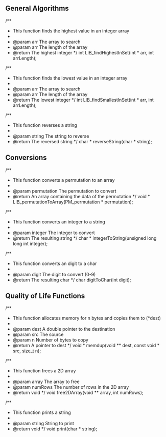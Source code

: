 ## General Algorithms

/**
 * This function finds the highest value in an integer array
 *
 * @param arr The array to search
 * @param arr The length of the array
 * @return The highest integer
 */
int LIB_findHighestInSet(int * arr, int arrLength);

/**
 * This function finds the lowest value in an integer array
 *
 * @param arr The array to search
 * @param arr The length of the array
 * @return The lowest integer
 */
int LIB_findSmallestInSet(int * arr, int arrLength);

/**
 * This function reverses a string
 *
 * @param string The string to reverse
 * @return The reversed string
 */
char * reverseString(char * string);

## Conversions

/**
 * This function converts a permutation to an array
 *
 * @param permutation The permutation to convert
 * @return An array containing the data of the permutation
 */
void * LIB_permutationToArray(PM_permutation * permutation);

/**
 * This function converts an integer to a string
 *
 * @param integer The integer to convert
 * @return The resulting string
 */
char * integerToString(unsigned long long int integer);

/**
 * This function converts an digit to a char
 *
 * @param digit The digit to convert (0-9)
 * @return The resulting char
 */
char digitToChar(int digit);

## Quality of Life Functions

/**
 * This function allocates memory for n bytes and copies them to (*dest)
 *
 * @param dest A double pointer to the destination
 * @param src The source
 * @param n Number of bytes to copy
 * @return A pointer to dest
 */
void * memdup(void ** dest, const void * src, size_t n);

/**
 * This function frees a 2D array
 *
 * @param array The array to free
 * @param numRows The number of rows in the 2D array
 * @return void
 */
void free2DArray(void ** array, int numRows);

/**
 * This function prints a string
 *
 * @param string String to print
 * @return void
 */
void print(char * string);